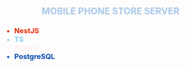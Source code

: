 <h2 align='center'><font color="#A7C7E7"><b>MOBILE PHONE STORE SERVER</b></font></h1>

<h3>
  <ul>
    <li style="color: #EE2400">NestJS</li>
    <li style="color: #89CFF0">TS</li>
    <li style="color: #FFEFEA">Prisma</li>
    <li style="color: #0047AB">PostgreSQL</li>
  </ul>
</h3>